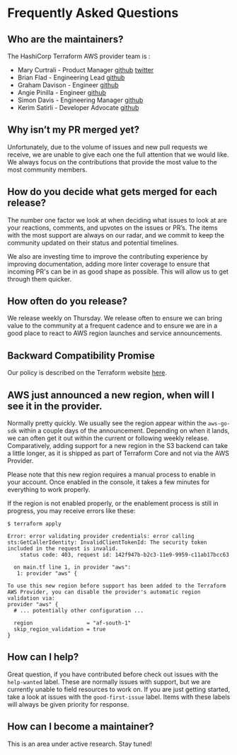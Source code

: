 # Frequently Asked Questions

## Who are the maintainers?

The HashiCorp Terraform AWS provider team is :

* Mary Curtrali - Product Manager [github](https://github.com/maryelizbeth) [twitter](https://twitter.com/marycutrali)
* Brian Flad - Engineering Lead [github](https://github.com/bflad) 
* Graham Davison - Engineer [github](https://github.com/gdavison)
* Angie Pinilla - Engineer [github](https://github.com/angie44)
* Simon Davis - Engineering Manager [github](https://github.com/maryelizbeth)
* Kerim Satirli - Developer Advocate [github](https://github.com/ksatirli)

## Why isn’t my PR merged yet?

Unfortunately, due to the volume of issues and new pull requests we receive, we are unable to give each one the full attention that we would like. We always focus on the contributions that provide the most value to the most community members.

## How do you decide what gets merged for each release?

The number one factor we look at when deciding what issues to look at are your reactions, comments, and upvotes on the issues or PR’s. The items with the most support are always on our radar, and we commit to keep the community updated on their status and potential timelines.

We also are investing time to improve the contributing experience by improving documentation, adding more linter coverage to ensure that incoming PR's can be in as good shape as possible. This will allow us to get through them quicker.

## How often do you release?

We release weekly on Thursday. We release often to ensure we can bring value to the community at a frequent cadence and to ensure we are in a good place to react to AWS region launches and service announcements.

## Backward Compatibility Promise

Our policy is described on the Terraform website [here](https://www.terraform.io/docs/extend/best-practices/versioning.html). 

## AWS just announced a new region, when will I see it in the provider.

Normally pretty quickly. We usually see the region appear within the `aws-go-sdk` within a couple days of the announcement. Depending on when it lands, we can often get it out within the current or following weekly release. Comparatively, adding support for a new  region in the S3 backend can take a little longer, as it is shipped as part of Terraform Core and not via the AWS Provider. 

Please note that this new region requires a manual process to enable in your account. Once enabled in the console, it takes a few minutes for everything to work properly.

If the region is not enabled properly, or the enablement process is still in progress, you may receive errors like these:

```
$ terraform apply

Error: error validating provider credentials: error calling sts:GetCallerIdentity: InvalidClientTokenId: The security token included in the request is invalid.
    status code: 403, request id: 142f947b-b2c3-11e9-9959-c11ab17bcc63

  on main.tf line 1, in provider "aws":
   1: provider "aws" {

To use this new region before support has been added to the Terraform AWS Provider, you can disable the provider's automatic region validation via:
provider "aws" {
  # ... potentially other configuration ...

  region                 = "af-south-1"
  skip_region_validation = true
}

```

## How can I help?

Great question, if you have contributed before check out issues with the `help-wanted` label. These are normally issues with support, but we are currently unable to field resources to work on. If you are just getting started, take a look at issues with the `good-first-issue` label. Items with these labels will always be given priority for response.

## How can I become a maintainer?

This is an area under active research. Stay tuned!